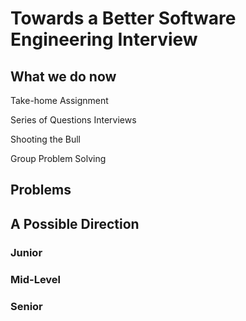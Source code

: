 # Towards a Better Software Engineering Interview

## What we do now

Take-home Assignment

Series of Questions Interviews

Shooting the Bull

Group Problem Solving

## Problems

## A Possible Direction

### Junior



### Mid-Level

### Senior

